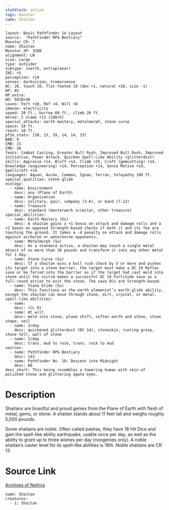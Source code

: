 ```yaml
---
statblock: inline
tags: monster
name: Shaitan
---
```

```statblock
layout: Basic Pathfinder 1e Layout
source:  "Pathfinder RPG Bestiary"
Monster_CR: 7
name: Shaitan
Monster_XP: 3200
alignment: LN
size: Large
type: outsider
subtype: (earth, extraplanar)
INI: +5
perception: +14
senses: darkvision, tremorsense
AC: 20, touch 10, flat-footed 19 (dex +1, natural +10, size -1)
HP: 85
HP_extra: 
HD: 9d10+36
saves: Fort +10, Ref +4, Will +8
immune: electricity
speed: 20 ft., burrow 60 ft., climb 20 ft.
melee: 2 slams +13 (2d6+5)
special_attacks: earth mastery, metalmorph, stone curse
space: 10 ft.
reach: 10 ft.
pf1e_stats: [20, 13, 19, 14, 14, 15]
BAB: 9
CMB: 15
CMD: 26
feats: Combat Casting, Greater Bull Rush, Improved Bull Rush, Improved Initiative, Power Attack, Quicken Spell-Like Ability (glitterdust)
skills: Appraise +14, Bluff +14, Climb +25, Craft (gemcutting) +14, Knowledge (engineering) +14, Perception +14, Sense Motive +14, Spellcraft +14
languages: Aquan, Auran, Common, Ignan, Terran, telepathy 100 ft.
special_qualities: stone glide
ecology:
  - name: Environment
    desc: any (Plane of Earth)
  - name: Organisation
    desc: solitary, pair, company (3-6), or band (7-12)
  - name: Treasure
    desc: standard (masterwork scimitar, other treasure)
special_abilities:
  - name: Earth Mastery (Ex)
    desc: A shaitan gains a +1 bonus on attack and damage rolls and a +2 bonus on opposed Strength-based checks if both it and its foe are touching the ground. It takes a -4 penalty on attack and damage rolls against airborne or waterborne opponents.
  - name: Metalmorph (Su)
    desc: As a standard action, a shaitan may touch a single metal object of no more than 10 pounds and transform it into any other metal for 1 day.
  - name: Stone Curse (Su)
    desc: If a shaitan wins a bull rush check by 5 or more and pushes its target into a stone barrier, the target must make a DC 19 Reflex save or be forced into the barrier as if the target had cast meld into stone until the victim makes a successful DC 19 Fortitude save as a full-round action to exit the stone. The save DCs are Strength-based.
  - name: Stone Glide (Su)
    desc: This functions as the earth elemental’s earth glide ability, except the shaitan can move through stone, dirt, crystal, or metal.
spell-like_abilities:
  - name:
    desc: (CL 9)
  - name: At will
    desc: meld into stone, plane shift, soften earth and stone, stone shape, veil
  - name: 3/day
    desc: quickened glitterdust (DC 14), stoneskin, rusting grasp, stone tell, wall of stone
  - name: 1/day
    desc: trans. mud to rock, trans. rock to mud
sources:
  - name: Pathfinder RPG Bestiary
    desc: 143
  - name: Pathfinder No. 18: Descent into Midnight
    desc: 86
desc_short: This being resembles a towering human with skin of polished stone and glittering agate eyes.
```
# Description
Shaitans are boastful and proud genies from the Plane of Earth with flesh of metal, gems, or stone. A shaitan stands about 11 feet tall and weighs roughly 5,000 pounds.

Some shaitans are noble. Often called pashas, they have 18 Hit Dice and gain the spell-like ability earthquake, usable once per day, as well as the ability to grant up to three wishes per day (nongenies only). A noble shaitan’s caster level for its spell-like abilities is 18th. Noble shaitans are CR 13.
# Source Link
[Archives of Nethys](https://aonprd.com/MonsterDisplay.aspx?ItemName=Shaitan)
```encounter-table
name: Shaitan
creatures:
  - 1: Shaitan
```
